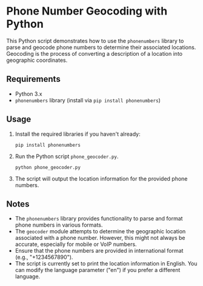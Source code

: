 # Phone Number Geocoding with Python

This Python script demonstrates how to use the `phonenumbers` library to parse and geocode phone numbers to determine their associated locations. Geocoding is the process of converting a description of a location into geographic coordinates. 

## Requirements

- Python 3.x
- `phonenumbers` library (install via `pip install phonenumbers`)

## Usage

1. Install the required libraries if you haven't already:

    ```
    pip install phonenumbers
    ```

2. Run the Python script `phone_geocoder.py`.

    ```
    python phone_geocoder.py
    ```

3. The script will output the location information for the provided phone numbers.

## Notes

- The `phonenumbers` library provides functionality to parse and format phone numbers in various formats.
- The `geocoder` module attempts to determine the geographic location associated with a phone number. However, this might not always be accurate, especially for mobile or VoIP numbers.
- Ensure that the phone numbers are provided in international format (e.g., "+1234567890").
- The script is currently set to print the location information in English. You can modify the language parameter ("en") if you prefer a different language.

